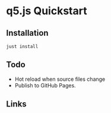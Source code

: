 # q5.js Quickstart

## Installation

    just install

## Todo

- Hot reload when source files change
- Publish to GitHub Pages.

## Links
